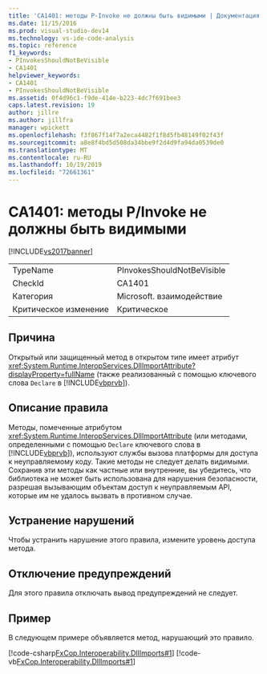 ```yaml
---
title: 'CA1401: методы P-Invoke не должны быть видимыми | Документация Майкрософт'
ms.date: 11/15/2016
ms.prod: visual-studio-dev14
ms.technology: vs-ide-code-analysis
ms.topic: reference
f1_keywords:
- PInvokesShouldNotBeVisible
- CA1401
helpviewer_keywords:
- CA1401
- PInvokesShouldNotBeVisible
ms.assetid: 0f4d96c1-f9de-414e-b223-4dc7f691bee3
caps.latest.revision: 19
author: jillre
ms.author: jillfra
manager: wpickett
ms.openlocfilehash: f3f867f14f7a2eca4482f1f8d5fb48149f02f43f
ms.sourcegitcommit: a8e8f4bd5d508da34bbe9f2d4d9fa94da0539de0
ms.translationtype: MT
ms.contentlocale: ru-RU
ms.lasthandoff: 10/19/2019
ms.locfileid: "72661361"
---
```

# <a name="ca1401-pinvokes-should-not-be-visible"></a>CA1401: методы P/Invoke не должны быть видимыми
[!INCLUDE[vs2017banner](../includes/vs2017banner.md)]

|||
|-|-|
|TypeName|PInvokesShouldNotBeVisible|
|CheckId|CA1401|
|Категория|Microsoft. взаимодействие|
|Критическое изменение|Критическое|

## <a name="cause"></a>Причина
 Открытый или защищенный метод в открытом типе имеет атрибут <xref:System.Runtime.InteropServices.DllImportAttribute?displayProperty=fullName> (также реализованный с помощью ключевого слова `Declare` в [!INCLUDE[vbprvb](../includes/vbprvb-md.md)]).

## <a name="rule-description"></a>Описание правила
 Методы, помеченные атрибутом <xref:System.Runtime.InteropServices.DllImportAttribute> (или методами, определенными с помощью `Declare` ключевого слова в [!INCLUDE[vbprvb](../includes/vbprvb-md.md)]), используют службы вызова платформы для доступа к неуправляемому коду. Такие методы не следует делать видимыми. Сохранив эти методы как частные или внутренние, вы убедитесь, что библиотека не может быть использована для нарушения безопасности, разрешая вызывающим объектам доступ к неуправляемым API, которые им не удалось вызвать в противном случае.

## <a name="how-to-fix-violations"></a>Устранение нарушений
 Чтобы устранить нарушение этого правила, измените уровень доступа метода.

## <a name="when-to-suppress-warnings"></a>Отключение предупреждений
 Для этого правила отключать вывод предупреждений не следует.

## <a name="example"></a>Пример
 В следующем примере объявляется метод, нарушающий это правило.

 [!code-csharp[FxCop.Interoperability.DllImports#1](../snippets/csharp/VS_Snippets_CodeAnalysis/FxCop.Interoperability.DllImports/cs/FxCop.Interoperability.DllImports.cs#1)]
 [!code-vb[FxCop.Interoperability.DllImports#1](../snippets/visualbasic/VS_Snippets_CodeAnalysis/FxCop.Interoperability.DllImports/vb/FxCop.Interoperability.DllImports.vb#1)]
